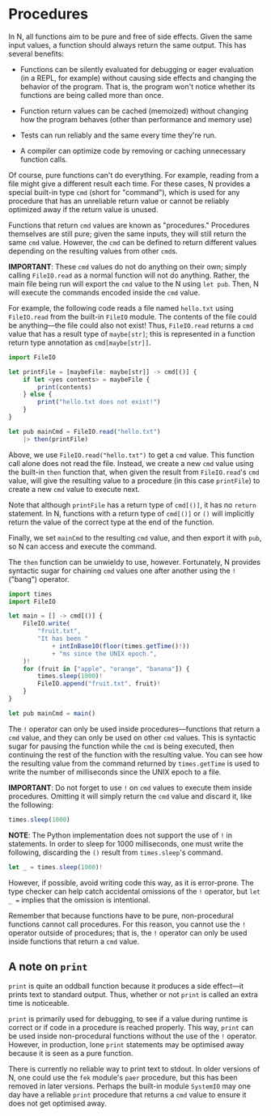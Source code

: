 # Procedures

In N, all functions aim to be pure and free of side effects. Given the same
input values, a function should always return the same output. This has several
benefits:

- Functions can be silently evaluated for debugging or eager evaluation (in a
  REPL, for example) without causing side effects and changing the behavior of
  the program. That is, the program won't notice whether its functions are being
  called more than once.

- Function return values can be cached (memoized) without changing how the
  program behaves (other than performance and memory use)

- Tests can run reliably and the same every time they're run.

- A compiler can optimize code by removing or caching unnecessary function
  calls.

Of course, pure functions can't do everything. For example, reading from a file
might give a different result each time. For these cases, N provides a special
built-in type `cmd` (short for "command"), which is used for any procedure that
has an unreliable return value or cannot be reliably optimized away if the
return value is unused.

Functions that return `cmd` values are known as "procedures." Procedures
themselves are still pure; given the same inputs, they will still return the
same `cmd` value. However, the `cmd` can be defined to return different values
depending on the resulting values from other `cmd`s.

**IMPORTANT**: These `cmd` values do not do anything on their own; simply
calling `FileIO.read` as a normal function will not do anything. Rather, the
main file being run will export the `cmd` value to the N using `let pub`. Then,
N will execute the commands encoded inside the `cmd` value.

For example, the following code reads a file named `hello.txt` using
`FileIO.read` from the built-in `FileIO` module. The contents of the file could
be anything—the file could also not exist! Thus, `FileIO.read` returns a `cmd`
value that has a result type of `maybe[str]`; this is represented in a function return type annotation as `cmd[maybe[str]]`.

```js
import FileIO

let printFile = [maybeFile: maybe[str]] -> cmd[()] {
	if let <yes contents> = maybeFile {
		print(contents)
	} else {
		print("hello.txt does not exist!")
	}
}

let pub mainCmd = FileIO.read("hello.txt")
	|> then(printFile)
```

Above, we use `FileIO.read("hello.txt")` to get a `cmd` value. This function
call alone does not read the file. Instead, we create a new `cmd` value using
the built-in `then` function that, when given the result from `FileIO.read`'s
`cmd` value, will give the resulting value to a procedure (in this case
`printFile`) to create a new `cmd` value to execute next.

Note that although `printFile` has a return type of `cmd[()]`, it has no
`return` statement. In N, functions with a return type of `cmd[()]` or `()` will
implicitly return the value of the correct type at the end of the function.

Finally, we set `mainCmd` to the resulting `cmd` value, and then export it with
`pub`, so N can access and execute the command.

The `then` function can be unwieldy to use, however. Fortunately, N provides
syntactic sugar for chaining `cmd` values one after another using the `!`
("bang") operator.

```js
import times
import FileIO

let main = [] -> cmd[()] {
	FileIO.write(
		"fruit.txt",
		"It has been "
			+ intInBase10(floor(times.getTime()!))
			+ "ms since the UNIX epoch.",
	)!
	for (fruit in ["apple", "orange", "banana"]) {
		times.sleep(1000)!
		FileIO.append("fruit.txt", fruit)!
	}
}

let pub mainCmd = main()
```

The `!` operator can only be used inside procedures—functions that return a
`cmd` value, and they can only be used on other `cmd` values. This is syntactic
sugar for pausing the function while the `cmd` is being executed, then
continuing the rest of the function with the resulting value. You can see how
the resulting value from the command returned by `times.getTime` is used to
write the number of milliseconds since the UNIX epoch to a file.

**IMPORTANT**: Do not forget to use `!` on `cmd` values to execute them inside
procedures. Omitting it will simply return the `cmd` value and discard it, like
the following:

```js
times.sleep(1000)
```

**NOTE**: The Python implementation does not support the use of `!` in
statements. In order to sleep for 1000 milliseconds, one must write the
following, discarding the `()` result from `times.sleep`'s command.

```js
let _ = times.sleep(1000)!
```

However, if possible, avoid writing code this way, as it is error-prone. The
type checker can help catch accidental omissions of the `!` operator, but `let _ =` implies that the omission is intentional.

Remember that because functions have to be pure, non-procedural functions cannot
call procedures. For this reason, you cannot use the `!` operator outside of
procedures; that is, the `!` operator can only be used inside functions that
return a `cmd` value.

## A note on `print`

`print` is quite an oddball function because it produces a side effect—it prints
text to standard output. Thus, whether or not `print` is called an extra time is
noticeable.

`print` is primarily used for debugging, to see if a value during runtime is
correct or if code in a procedure is reached properly. This way, `print` can be
used inside non-procedural functions without the use of the `!` operator.
However, in production, lone `print` statements may be optimised away because it
is seen as a pure function.

There is currently no reliable way to print text to stdout. In older versions of
N, one could use the `fek` module's `paer` procedure, but this has been removed
in later versions. Perhaps the built-in module `SystemIO` may one day have a
reliable `print` procedure that returns a `cmd` value to ensure it does not get
optimised away.
